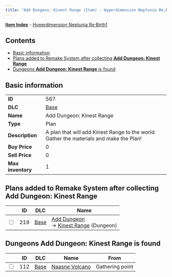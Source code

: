 ```yaml
---
title: "Add Dungeon: Kinest Range (Item) - Hyperdimension Neptunia Re;Birth1"
---
```


[**Item Index**](/neptunia/rb1/item/index.html) - [Hyperdimension Neptunia Re;Birth1](/neptunia/rb1)

## Contents

- [Basic information](#basic-information)
- [Plans added to Remake System after collecting **Add Dungeon: Kinest Range**](#plans-added-to-remake-system-after-collecting-add-dungeon-kinest-range)
- [Dungeons **Add Dungeon: Kinest Range** is found](#dungeons-add-dungeon-kinest-range-is-found)

## Basic information

|   |   |
| -- | -- |
| **ID** | 567 |
| **DLC** | [Base](/neptunia/rb1/dlc/1-base.html) |
| **Name** | Add Dungeon: Kinest Range |
| **Type** | Plan |
| **Description** | A plan that will add Kinest Range to the world. Gather the materials and make the Plan! |
| **Buy Price** | 0 |
| **Sell Price** | 0 |
| **Max inventory** | 1 |


## Plans added to Remake System after collecting **Add Dungeon: Kinest Range**

|    | ID | DLC | Name |
| -- | -- | --- | ---- |
| <input type="checkbox" id="rb1-remake-1-219" class="trackbox" /> | 219 | [Base](/neptunia/rb1/dlc/1-base.html) | [Add Dungeon](/neptunia/rb1/remake/1-219-add-dungeon.html)<br /> → [Kinest Range](/neptunia/rb1/dungeon/1-114-kinest-range.html) (Dungeon) |


## Dungeons **Add Dungeon: Kinest Range** is found

|    | ID | DLC | Name | From |
| -- | -- | --- | ---- | ---- |
| <input type="checkbox" id="rb1-dungeon-1-112" class="trackbox" /> | 112 | [Base](/neptunia/rb1/dlc/1-base.html) | [Naasne Volcano](/neptunia/rb1/dungeon/1-112-naasne-volcano.html) | Gathering point |
